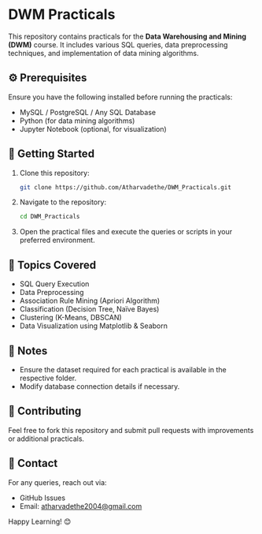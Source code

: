 # DWM Practicals

This repository contains practicals for the **Data Warehousing and Mining (DWM)** course. It includes various SQL queries, data preprocessing techniques, and implementation of data mining algorithms.

## ⚙️ Prerequisites
Ensure you have the following installed before running the practicals:
- MySQL / PostgreSQL / Any SQL Database
- Python (for data mining algorithms)
- Jupyter Notebook (optional, for visualization)

## 🚀 Getting Started
1. Clone this repository:
   ```bash
   git clone https://github.com/Atharvadethe/DWM_Practicals.git
   ```
2. Navigate to the repository:
   ```bash
   cd DWM_Practicals
   ```
3. Open the practical files and execute the queries or scripts in your preferred environment.

## 📝 Topics Covered
- SQL Query Execution
- Data Preprocessing
- Association Rule Mining (Apriori Algorithm)
- Classification (Decision Tree, Naïve Bayes)
- Clustering (K-Means, DBSCAN)
- Data Visualization using Matplotlib & Seaborn

## 📌 Notes
- Ensure the dataset required for each practical is available in the respective folder.
- Modify database connection details if necessary.

## 🤝 Contributing
Feel free to fork this repository and submit pull requests with improvements or additional practicals.


## 📧 Contact
For any queries, reach out via:
- GitHub Issues
- Email: atharvadethe2004@gmail.com

Happy Learning! 😊
